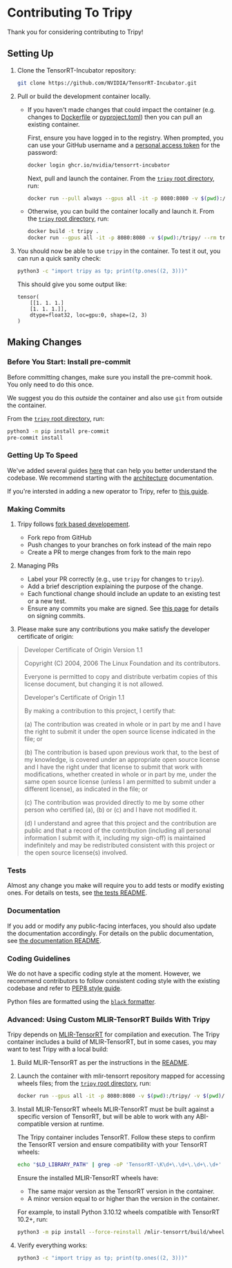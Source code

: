 # Contributing To Tripy

Thank you for considering contributing to Tripy!

## Setting Up

1. Clone the TensorRT-Incubator repository:

    ```bash
    git clone https://github.com/NVIDIA/TensorRT-Incubator.git
    ```

2.  Pull or build the development container locally.

    -  If you haven't made changes that could impact the container
        (e.g. changes to [Dockerfile](./Dockerfile) or [pyproject.toml](./pyproject.toml))
        then you can pull an existing container.

        First, ensure you have logged in to the registry. When prompted, you can use
        your GitHub username and a
        [personal access token](https://docs.github.com/en/packages/working-with-a-github-packages-registry/working-with-the-container-registry#authenticating-to-the-container-registry)
        for the password:

        ```bash
        docker login ghcr.io/nvidia/tensorrt-incubator
        ```

        Next, pull and launch the container. From the [`tripy` root directory](.), run:

        ```bash
        docker run --pull always --gpus all -it -p 8080:8080 -v $(pwd):/tripy/ --rm ghcr.io/nvidia/tensorrt-incubator/tripy
        ```

    - Otherwise, you can build the container locally and launch it.
        From the [`tripy` root directory](.), run:

        ```bash
        docker build -t tripy .
        docker run --gpus all -it -p 8080:8080 -v $(pwd):/tripy/ --rm tripy:latest
        ```

3. You should now be able to use `tripy` in the container. To test it out, you can run a quick sanity check:

    ```bash
    python3 -c "import tripy as tp; print(tp.ones((2, 3)))"
    ```

    This should give you some output like:
    ```
    tensor(
        [[1. 1. 1.]
        [1. 1. 1.]],
        dtype=float32, loc=gpu:0, shape=(2, 3)
    )
    ```

## Making Changes

### Before You Start: Install pre-commit

Before committing changes, make sure you install the pre-commit hook.
You only need to do this once.

We suggest you do this *outside* the container and also use `git` from
outside the container.

From the [`tripy` root directory](.), run:
```bash
python3 -m pip install pre-commit
pre-commit install
```

### Getting Up To Speed

We've added several guides [here](./docs/post0_developer_guides/) that can help you better understand
the codebase. We recommend starting with the [architecture](./docs/post0_developer_guides/architecture.md)
documentation.

If you're intersted in adding a new operator to Tripy, refer to [this guide](./docs/post0_developer_guides/how-to-add-new-ops.md).


### Making Commits

1. Tripy follows [fork based developement](https://docs.github.com/en/pull-requests/collaborating-with-pull-requests/working-with-forks/fork-a-repo).
    - Fork repo from GitHub
    - Push changes to your branches on fork instead of the main repo
    - Create a PR to merge changes from fork to the main repo

2. Managing PRs
    - Label your PR correctly (e.g., use `tripy` for changes to `tripy`).
    - Add a brief description explaining the purpose of the change.
    - Each functional change should include an update to an existing test or a new test.
    - Ensure any commits you make are signed. See [this page](https://docs.github.com/en/authentication/managing-commit-signature-verification/about-commit-signature-verification#ssh-commit-signature-verification)
    for details on signing commits.

3. Please make sure any contributions you make satisfy the developer certificate of origin:

> Developer Certificate of Origin
>	Version 1.1
>
>	Copyright (C) 2004, 2006 The Linux Foundation and its contributors.
>
>	Everyone is permitted to copy and distribute verbatim copies of this
>	license document, but changing it is not allowed.
>
>
>	Developer's Certificate of Origin 1.1
>
>	By making a contribution to this project, I certify that:
>
>	(a) The contribution was created in whole or in part by me and I
>		have the right to submit it under the open source license
>		indicated in the file; or
>
>	(b) The contribution is based upon previous work that, to the best
>		of my knowledge, is covered under an appropriate open source
>		license and I have the right under that license to submit that
>		work with modifications, whether created in whole or in part
>		by me, under the same open source license (unless I am
>		permitted to submit under a different license), as indicated
>		in the file; or
>
>	(c) The contribution was provided directly to me by some other
>		person who certified (a), (b) or (c) and I have not modified
>		it.
>
>	(d) I understand and agree that this project and the contribution
>		are public and that a record of the contribution (including all
>		personal information I submit with it, including my sign-off) is
>		maintained indefinitely and may be redistributed consistent with
>		this project or the open source license(s) involved.

### Tests

Almost any change you make will require you to add tests or modify existing ones.
For details on tests, see [the tests README](./tests/README.md).

### Documentation

If you add or modify any public-facing interfaces, you should also update the documentation accordingly.
For details on the public documentation, see [the documentation README](./docs/README.md).

### Coding Guidelines

We do not have a specific coding style at the moment. However, we recommend contributors to follow consistent coding style with the existing codebase and refer to [PEP8 style guide](https://peps.python.org/pep-0008/).

Python files are formatted using the [`black` formatter](https://black.readthedocs.io/en/stable/).

### Advanced: Using Custom MLIR-TensorRT Builds With Tripy

Tripy depends on [MLIR-TensorRT](../mlir-tensorrt/README.md) for compilation and execution.
The Tripy container includes a build of MLIR-TensorRT, but in some cases, you may want to test Tripy with a local build:

1. Build MLIR-TensorRT as per the instructions in the [README](../mlir-tensorrt/README.md).

2. Launch the container with mlir-tensorrt repository mapped for accessing wheels files; from the [`tripy` root directory](.), run:
    ```bash
    docker run --gpus all -it -p 8080:8080 -v $(pwd):/tripy/ -v $(pwd)/../mlir-tensorrt:/mlir-tensorrt  --rm tripy:latest
    ```

3. Install MLIR-TensorRT wheels
    MLIR-TensorRT must be built against a specific version of TensorRT, but will be able
    to work with any ABI-compatible version at runtime.

    The Tripy container includes TensorRT. Follow these steps to confirm
    the TensorRT version and ensure compatibility with your TensorRT wheels:

    ```bash
    echo "$LD_LIBRARY_PATH" | grep -oP 'TensorRT-\K\d+\.\d+\.\d+\.\d+'
    ```

    Ensure the installed MLIR-TensorRT wheels have:
    * The same major version as the TensorRT version in the container.
    * A minor version equal to or higher than the version in the container.

    For example, to install Python 3.10.12 wheels compatible with TensorRT 10.2+, run:
    ```bash
    python3 -m pip install --force-reinstall /mlir-tensorrt/build/wheels/python3.10.12/trt102/**/*.whl
    ```

4. Verify everything works:
    ```bash
    python3 -c "import tripy as tp; print(tp.ones((2, 3)))"
    ```
